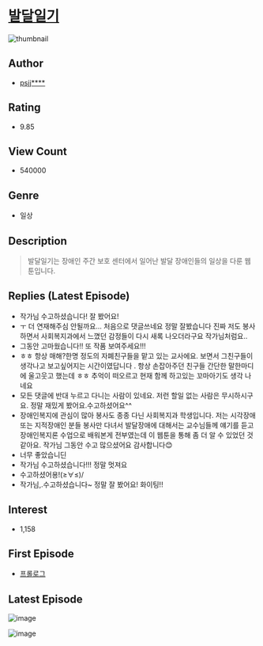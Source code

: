 # [발달일기](https://comic.naver.com/bestChallenge/list?titleId=734352)
![thumbnail](https://image-comic.pstatic.net/user_contents_data/challenge_comic/2019/10/29/328170/thumbnail_202x1644b48c097_c9ec_4004_89f4_b20088613907_00001466.JPEG)

## Author
- [psjj****](https://comic.naver.com/artistTitle?id=328170)

## Rating
- 9.85

## View Count
- 540000

## Genre
- 일상

## Description
> 발달일기는 장애인 주간 보호 센터에서 일어난 발달 장애인들의 일상을 다룬 웹툰입니다.

## Replies (Latest Episode)
- 작가님 수고하셨습니다! 잘 봤어요!
- ㅜ 더 연재해주심 안될까요... 처음으로 댓글쓰네요 정말 잘봤습니다 진짜 저도 봉사하면서 사회복지과에서 느꼈던 감정들이 다시 새록 나오더라구요 작가님처럼요..
- 그동안 고마웠습니다!! 또 작품 보여주세요!!!
- ㅎㅎ 항상 매해?한명 정도의 자폐친구들을 맡고 있는 교사에요. 보면서 그친구들이 생각나고 보고싶어지는 시간이였답니다 . 항상 손잡아주던 친구들 간단한 말한마디에 울고웃고 했는데 ㅎㅎ 추억이 떠오르고 현재 함께 하고있는 꼬마아기도 생각 나네요
- 모든 댓글에 반대 누르고 다니는 사람이 있네요. 저런 할일 없는 사람은 무시하시구요. 정말 재밌게 봤어요.수고하셨어요^^
- 장애인복지에 관심이 많아 봉사도 종종 다닌 사회복지과 학생입니다. 저는 시각장애 또는 지적장애인 분들 봉사만 다녀서 발달장애에 대해서는 교수님들께 얘기를 듣고 장애인복지론 수업으로 배워본게 전부였는데 이 웹툰을 통해 좀 더 알 수 있었던 것 같아요. 작가님 그동안 수고 많으셨어요 감사합니다😊
- 너무 좋았습니딘
- 작가님 수고하셨습니다!!! 정말 멋져요
- 수고하셨어용!(≥∀≤)/
- 작가님,.수고하셨습니다~ 정말 잘 봤어요! 화이팅!!

## Interest
- 1,158

## First Episode
- [프롤로그](https://comic.naver.com/bestChallenge/detail?titleId=734352&no=1)

## Latest Episode
![image](https://image-comic.pstatic.net/user_contents_data/challenge_comic/2019/12/30/328170/upload_4063429058857285942.jpeg)

![image](https://image-comic.pstatic.net/user_contents_data/challenge_comic/2019/12/30/328170/upload_3762587499805292080.jpeg)
